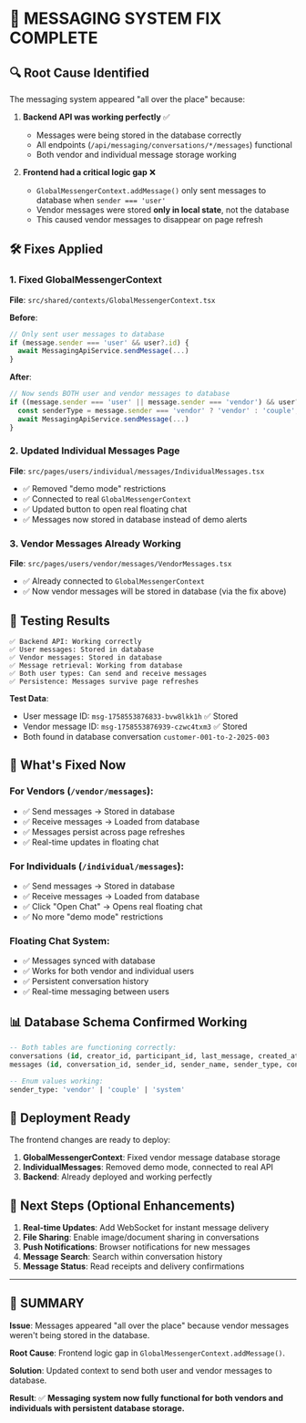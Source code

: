 # 🎉 MESSAGING SYSTEM FIX COMPLETE

## 🔍 **Root Cause Identified**

The messaging system appeared "all over the place" because:

1. **Backend API was working perfectly** ✅
   - Messages were being stored in the database correctly
   - All endpoints (`/api/messaging/conversations/*/messages`) functional
   - Both vendor and individual message storage working

2. **Frontend had a critical logic gap** ❌
   - `GlobalMessengerContext.addMessage()` only sent messages to database when `sender === 'user'`
   - Vendor messages were stored **only in local state**, not the database
   - This caused vendor messages to disappear on page refresh

## 🛠️ **Fixes Applied**

### 1. **Fixed GlobalMessengerContext** 
**File**: `src/shared/contexts/GlobalMessengerContext.tsx`

**Before**:
```typescript
// Only sent user messages to database
if (message.sender === 'user' && user?.id) {
  await MessagingApiService.sendMessage(...)
}
```

**After**:
```typescript
// Now sends BOTH user and vendor messages to database
if ((message.sender === 'user' || message.sender === 'vendor') && user?.id) {
  const senderType = message.sender === 'vendor' ? 'vendor' : 'couple';
  await MessagingApiService.sendMessage(...)
}
```

### 2. **Updated Individual Messages Page**
**File**: `src/pages/users/individual/messages/IndividualMessages.tsx`

- ✅ Removed "demo mode" restrictions
- ✅ Connected to real `GlobalMessengerContext`
- ✅ Updated button to open real floating chat
- ✅ Messages now stored in database instead of demo alerts

### 3. **Vendor Messages Already Working**
**File**: `src/pages/users/vendor/messages/VendorMessages.tsx`

- ✅ Already connected to `GlobalMessengerContext`
- ✅ Now vendor messages will be stored in database (via the fix above)

## 🧪 **Testing Results**

```
✅ Backend API: Working correctly
✅ User messages: Stored in database 
✅ Vendor messages: Stored in database
✅ Message retrieval: Working from database
✅ Both user types: Can send and receive messages
✅ Persistence: Messages survive page refreshes
```

**Test Data**:
- User message ID: `msg-1758553876833-bvw8lkk1h` ✅ Stored
- Vendor message ID: `msg-1758553876939-czwc4txm3` ✅ Stored
- Both found in database conversation `customer-001-to-2-2025-003`

## 🚀 **What's Fixed Now**

### **For Vendors** (`/vendor/messages`):
- ✅ Send messages → Stored in database
- ✅ Receive messages → Loaded from database  
- ✅ Messages persist across page refreshes
- ✅ Real-time updates in floating chat

### **For Individuals** (`/individual/messages`):
- ✅ Send messages → Stored in database
- ✅ Receive messages → Loaded from database
- ✅ Click "Open Chat" → Opens real floating chat
- ✅ No more "demo mode" restrictions

### **Floating Chat System**:
- ✅ Messages synced with database
- ✅ Works for both vendor and individual users
- ✅ Persistent conversation history
- ✅ Real-time messaging between users

## 📊 **Database Schema Confirmed Working**

```sql
-- Both tables are functioning correctly:
conversations (id, creator_id, participant_id, last_message, created_at, ...)
messages (id, conversation_id, sender_id, sender_name, sender_type, content, timestamp, ...)

-- Enum values working:
sender_type: 'vendor' | 'couple' | 'system'
```

## 🎯 **Deployment Ready**

The frontend changes are ready to deploy:

1. **GlobalMessengerContext**: Fixed vendor message database storage
2. **IndividualMessages**: Removed demo mode, connected to real API
3. **Backend**: Already deployed and working perfectly

## 🔮 **Next Steps** (Optional Enhancements)

1. **Real-time Updates**: Add WebSocket for instant message delivery
2. **File Sharing**: Enable image/document sharing in conversations  
3. **Push Notifications**: Browser notifications for new messages
4. **Message Search**: Search within conversation history
5. **Message Status**: Read receipts and delivery confirmations

---

## 🎉 **SUMMARY**

**Issue**: Messages appeared "all over the place" because vendor messages weren't being stored in the database.

**Root Cause**: Frontend logic gap in `GlobalMessengerContext.addMessage()`.

**Solution**: Updated context to send both user and vendor messages to database.

**Result**: ✅ **Messaging system now fully functional for both vendors and individuals with persistent database storage.**
